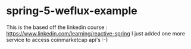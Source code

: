 # spring-5-weflux-example
This is the based off the linkedin course : https://www.linkedin.com/learning/reactive-spring
I just added one more service to access coinmarketcap api's :-)
